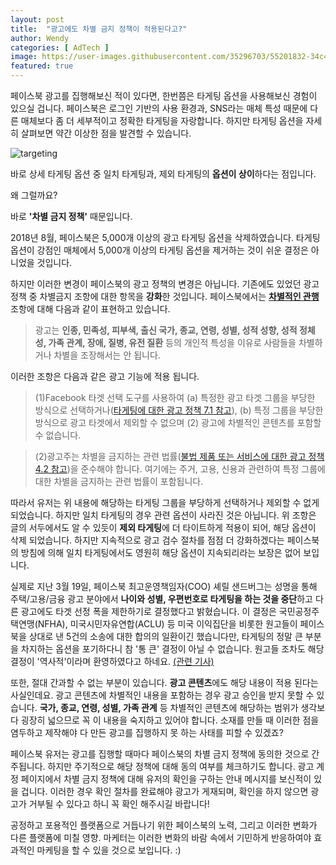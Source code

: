 ```yaml
---
layout: post
title:  "광고에도 차별 금지 정책이 적용된다고?"
author: Wendy
categories: [ AdTech ]
image: https://user-images.githubusercontent.com/35296703/55201832-34c43280-5208-11e9-94eb-dd06ce731e02.jpg
featured: true
---
```

  
페이스북 광고를 집행해보신 적이 있다면, 한번쯤은 타게팅 옵션을 사용해보신 경험이 있으실 겁니다. 페이스북은 로그인 기반의 사용 환경과, SNS라는 매체 특성 때문에 다른 매체보다 좀 더 세부적이고 정확한 타게팅을 자랑합니다. 하지만 타게팅 옵션을 자세히 살펴보면 약간 이상한 점을 발견할 수 있습니다.  

![targeting](https://user-images.githubusercontent.com/35296703/55201729-b10a4600-5207-11e9-9d77-886d3345dea7.png) 

바로 상세 타게팅 옵션 중 일치 타게팅과, 제외 타게팅의 **옵션이 상이**하다는 점입니다.   

왜 그럴까요?   

   

바로 **'차별 금지 정책'** 때문입니다.   

  

2018년 8월, 페이스북은 5,000개 이상의 광고 타게팅 옵션을 삭제하였습니다. 타게팅 옵션이 강점인 매체에서 5,000개 이상의 타게팅 옵션을 제거하는 것이 쉬운 결정은 아니었을 것입니다.  

   

하지만 이러한 변경이 페이스북의 광고 정책의 변경은 아닙니다. 기존에도 있었던 광고 정책 중 차별금지 조항에 대한 항목을 **강화**한 것입니다. 페이스북에서는 [**차별적인 관행**](<https://www.facebook.com/policies/ads/prohibited_content/discriminatory_practices>) 조항에 대해 다음과 같이 표현하고 있습니다.   

   

> 광고는 **인종, 민족성, 피부색, 출신 국가, 종교, 연령, 성별, 성적 성향, 성적 정체성, 가족 관계, 장애, 질병, 유전 질환** 등의 개인적 특성을 이유로 사람들을 차별하거나 차별을 조장해서는 안 됩니다.   

   

이러한 조항은 다음과 같은 광고 기능에 적용 됩니다.   

   

> (1)Facebook 타겟 선택 도구를 사용하여 (a) 특정한 광고 타겟 그룹을 부당한 방식으로 선택하거나([타게팅에 대한 광고 정책 7.1 참고](https://www.facebook.com/policies/ads/targeting/targeting_harassment)), (b) 특정 그룹을 부당한 방식으로 광고 타겟에서 제외할 수 없으며 (2) 광고에 차별적인 콘텐츠를 포함할 수 없습니다.    

> (2)광고주는 차별을 금지하는 관련 법률([불법 제품 또는 서비스에 대한 광고 정책 4.2 참고](https://www.facebook.com/policies/ads/prohibited_content/illegal_products_or_services))을 준수해야 합니다. 여기에는 주거, 고용, 신용과 관련하여 특정 그룹에 대한 차별을 금지하는 관련 법률이 포함됩니다.    

   

따라서 유저는 위 내용에 해당하는 타게팅 그룹을 부당하게 선택하거나 제외할 수 없게 되었습니다. 하지만 일치 타게팅의 경우 관련 옵션이 사라진 것은 아닙니다. 위 조항은 글의 서두에서도 알 수 있듯이 **제외 타게팅**에 더 타이트하게 적용이 되어, 해당 옵션이 삭제 되었습니다. 하지만 지속적으로 광고 검수 절차를 점점 더 강화하겠다는 페이스북의 방침에 의해 일치 타게팅에서도 영원히 해당 옵션이 지속되리라는 보장은 없어 보입니다.  

   

실제로 지난 3월 19일, 페이스북 최고운영책임자(COO) 셰릴 샌드버그는 성명을 통해 주택/고용/금융 광고 분야에서 **나이와 성별, 우편번호로 타게팅을 하는 것을 중단**하고 다른 광고에도 타겟 선정 폭을 제한하기로 결정했다고 밝혔습니다. 이 결정은 국민공정주택연맹(NFHA), 미국시민자유연합(ACLU) 등 미국 이익집단을 비롯한 원고들이 페이스북을 상대로 낸 5건의 소송에 대한 합의의 일환이긴 했습니다만, 타게팅의 정말 큰 부분을 차지하는 옵션을 포기하다니 참 '통 큰' 결정이 아닐 수 없습니다. 원고들 조차도 해당 결정이 '역사적'이라며 환영하였다고 하네요. [(관련 기사)](<https://www.yna.co.kr/view/AKR20190320042700009>)  

   

또한, 절대 간과할 수 없는 부분이 있습니다. **광고 콘텐츠**에도 해당 내용이 적용 된다는 사실인데요. 광고 콘텐츠에 차별적인 내용을 포함하는 경우 광고 승인을 받지 못할 수 있습니다. **국가, 종교, 연령, 성별, 가족 관계** 등 차별적인 콘텐츠에 해당하는 범위가 생각보다 굉장히 넓으므로 꼭 이 내용을 숙지하고 있어야 합니다. 소재를 만들 때 이러한 점을 염두하고 제작해야 다 만든 광고를 집행하지 못 하는 사태를 피할 수 있겠죠?  

  

페이스북 유저는 광고를 집행할 때마다 페이스북의 차별 금지 정책에 동의한 것으로 간주됩니다. 하지만 주기적으로 해당 정책에 대해 동의 여부를 체크하기도 합니다. 광고 계정 페이지에서 차별 금지 정책에 대해 유저의 확인을 구하는 안내 메시지를 보신적이 있을 겁니다. 이러한 경우 확인 절차를 완료해야 광고가 게재되며, 확인을 하지 않으면 광고가 거부될 수 있다고 하니 꼭 확인 해주시길 바랍니다!  

  

공정하고 포용적인 플랫폼으로 거듭나기 위한 페이스북의 노력, 그리고 이러한 변화가 다른 플랫폼에 미칠 영향. 마케터는 이러한 변화의 바람 속에서 기민하게 반응하여야 효과적인 마케팅을 할 수 있을 것으로 보입니다. :)  

  





